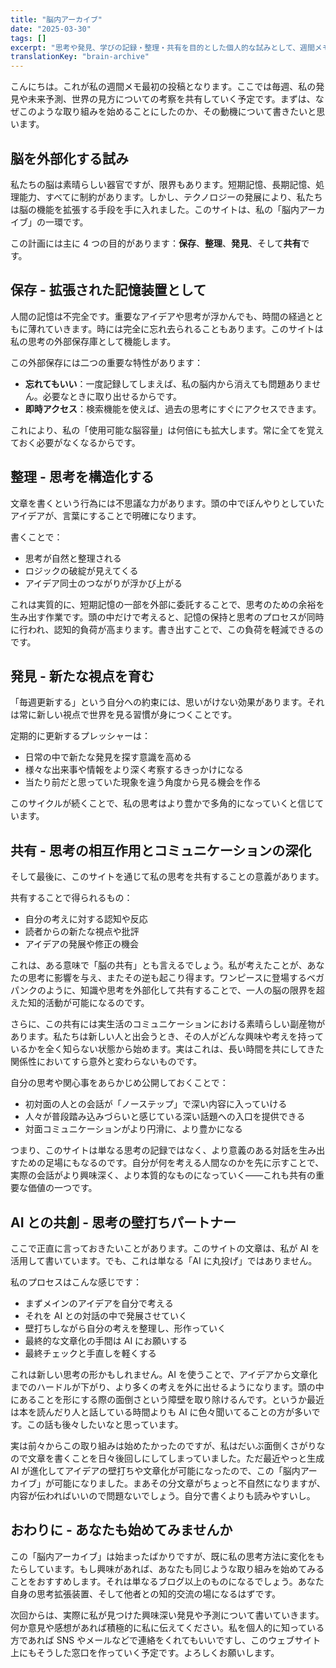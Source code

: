 ```yaml
---
title: "脳内アーカイブ"
date: "2025-03-30"
tags: []
excerpt: "思考や発見、学びの記録・整理・共有を目的とした個人的な試みとして、週間メモを始めることにした。"
translationKey: "brain-archive"
---
```


こんにちは。これが私の週間メモ最初の投稿となります。ここでは毎週、私の発見や未来予測、世界の見方についての考察を共有していく予定です。まずは、なぜこのような取り組みを始めることにしたのか、その動機について書きたいと思います。

## 脳を外部化する試み

私たちの脳は素晴らしい器官ですが、限界もあります。短期記憶、長期記憶、処理能力、すべてに制約があります。しかし、テクノロジーの発展により、私たちは脳の機能を拡張する手段を手に入れました。このサイトは、私の「脳内アーカイブ」の一環です。

この計画には主に 4 つの目的があります：**保存**、**整理**、**発見**、そして**共有**です。

## 保存 - 拡張された記憶装置として

人間の記憶は不完全です。重要なアイデアや思考が浮かんでも、時間の経過とともに薄れていきます。時には完全に忘れ去られることもあります。このサイトは私の思考の外部保存庫として機能します。

この外部保存には二つの重要な特性があります：

- **忘れてもいい**：一度記録してしまえば、私の脳内から消えても問題ありません。必要なときに取り出せるからです。
- **即時アクセス**：検索機能を使えば、過去の思考にすぐにアクセスできます。

これにより、私の「使用可能な脳容量」は何倍にも拡大します。常に全てを覚えておく必要がなくなるからです。

## 整理 - 思考を構造化する

文章を書くという行為には不思議な力があります。頭の中でぼんやりとしていたアイデアが、言葉にすることで明確になります。

書くことで：

- 思考が自然と整理される
- ロジックの破綻が見えてくる
- アイデア同士のつながりが浮かび上がる

これは実質的に、短期記憶の一部を外部に委託することで、思考のための余裕を生み出す作業です。頭の中だけで考えると、記憶の保持と思考のプロセスが同時に行われ、認知的負荷が高まります。書き出すことで、この負荷を軽減できるのです。

## 発見 - 新たな視点を育む

「毎週更新する」という自分への約束には、思いがけない効果があります。それは常に新しい視点で世界を見る習慣が身につくことです。

定期的に更新するプレッシャーは：

- 日常の中で新たな発見を探す意識を高める
- 様々な出来事や情報をより深く考察するきっかけになる
- 当たり前だと思っていた現象を違う角度から見る機会を作る

このサイクルが続くことで、私の思考はより豊かで多角的になっていくと信じています。

## 共有 - 思考の相互作用とコミュニケーションの深化

そして最後に、このサイトを通じて私の思考を共有することの意義があります。

共有することで得られるもの：

- 自分の考えに対する認知や反応
- 読者からの新たな視点や批評
- アイデアの発展や修正の機会

これは、ある意味で「脳の共有」とも言えるでしょう。私が考えたことが、あなたの思考に影響を与え、またその逆も起こり得ます。ワンピースに登場するベガパンクのように、知識や思考を外部化して共有することで、一人の脳の限界を超えた知的活動が可能になるのです。

さらに、この共有には実生活のコミュニケーションにおける素晴らしい副産物があります。私たちは新しい人と出会うとき、その人がどんな興味や考えを持っているかを全く知らない状態から始めます。実はこれは、長い時間を共にしてきた関係性においてすら意外と変わらないものです。

自分の思考や関心事をあらかじめ公開しておくことで：

- 初対面の人との会話が「ノーステップ」で深い内容に入っていける
- 人々が普段踏み込みづらいと感じている深い話題への入口を提供できる
- 対面コミュニケーションがより円滑に、より豊かになる

つまり、このサイトは単なる思考の記録ではなく、より意義のある対話を生み出すための足場にもなるのです。自分が何を考える人間なのかを先に示すことで、実際の会話がより興味深く、より本質的なものになっていく——これも共有の重要な価値の一つです。

## AI との共創 - 思考の壁打ちパートナー

ここで正直に言っておきたいことがあります。このサイトの文章は、私が AI を活用して書いています。でも、これは単なる「AI に丸投げ」ではありません。

私のプロセスはこんな感じです：

- まずメインのアイデアを自分で考える
- それを AI との対話の中で発展させていく
- 壁打ちしながら自分の考えを整理し、形作っていく
- 最終的な文章化の手間は AI にお願いする
- 最終チェックと手直しを軽くする

これは新しい思考の形かもしれません。AI を使うことで、アイデアから文章化までのハードルが下がり、より多くの考えを外に出せるようになります。頭の中にあることを形にする際の面倒さという障壁を取り除けるんです。というか最近は本を読んだり人と話している時間よりも AI に色々聞いてることの方が多いです。この話も後々したいなと思っています。

実は前々からこの取り組みは始めたかったのですが、私はだいぶ面倒くさがりなので文章を書くことを日々後回しにしてしまっていました。ただ最近やっと生成 AI が進化してアイデアの壁打ちや文章化が可能になったので、この「脳内アーカイブ」が可能になりました。まあその分文章がちょっと不自然になりますが、内容が伝わればいいので問題ないでしょう。自分で書くよりも読みやすいし。

## おわりに - あなたも始めてみませんか

この「脳内アーカイブ」は始まったばかりですが、既に私の思考方法に変化をもたらしています。もし興味があれば、あなたも同じような取り組みを始めてみることをおすすめします。それは単なるブログ以上のものになるでしょう。あなた自身の思考拡張装置、そして他者との知的交流の場になるはずです。

次回からは、実際に私が見つけた興味深い発見や予測について書いていきます。
何か意見や感想があれば積極的に私に伝えてください。私を個人的に知っている方であれば SNS やメールなどで連絡をくれてもいいですし、このウェブサイト上にもそうした窓口を作っていく予定です。よろしくお願いします。